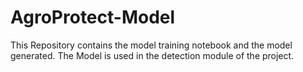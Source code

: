 # AgroProtect-Model
This Repository contains the model training notebook and the model generated. The Model is used in the detection module of the project.

